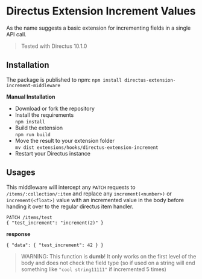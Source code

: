 # Directus Extension Increment Values

As the name suggests a basic extension for incrementing fields in a single API call.

> Tested with Directus 10.1.0

## Installation

The package is published to npm:
`npm install directus-extension-increment-middleware`

**Manual Installation**
- Download or fork the repository
- Install the requirements\
  `npm install`
- Build the extension\
  `npm run build`
- Move the result to your extension folder\
  `mv dist extensions/hooks/directus-extension-increment`
- Restart your Directus instance

## Usages

This middleware will intercept any `PATCH` requests to `/items/:collection/:item` and replace any `increment(<number>)` or `increment(<float>)` value with an incremented value in the body before handing it over to the regular directus item handler.

```
PATCH /items/test
{ "test_increment": "increment(2)" }
```
**response**
```
{ "data": { "test_increment": 42 } }
```

> WARNING: This function is **dumb**! It only works on the first level of the body and does not check the field type (so if used on a string will end something like `"cool string11111"` if incremented 5 times)